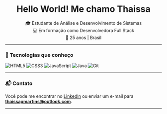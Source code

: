 <h1 align="center">Hello World! Me chamo Thaissa</h1>

<p align="center">
  🎓 Estudante de Análise e Desenvolvimento de Sistemas<br>
  💻 Em formação como Desenvolvedora Full Stack<br>
  📍 25 anos | Brasil
</p>

---

### 🚀 Tecnologias que conheço

![HTML5](https://img.shields.io/badge/HTML5-E34F26?style=for-the-badge&logo=html5&logoColor=white)
![CSS3](https://img.shields.io/badge/CSS3-1572B6?style=for-the-badge&logo=css3&logoColor=white)
![JavaScript](https://img.shields.io/badge/JavaScript-F7DF1E?style=for-the-badge&logo=javascript&logoColor=black)
![Java](https://img.shields.io/badge/Java-007396?style=for-the-badge&logo=java&logoColor=white)
![Git](https://img.shields.io/badge/Git-F05032?style=for-the-badge&logo=git&logoColor=white)

---


### 📬 Contato

Você pode me encontrar no [LinkedIn](https://www.linkedin.com/in/thaissa-padilha/) ou enviar um e-mail para **thaissapmartins@outlook.com**.

---
